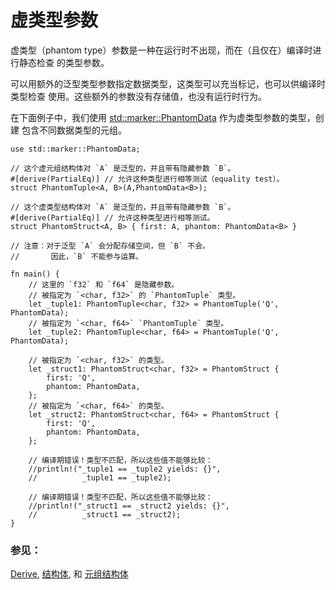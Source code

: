 # 虚类型参数

虚类型（phantom type）参数是一种在运行时不出现，而在（且仅在）编译时进行静态检查
的类型参数。

可以用额外的泛型类型参数指定数据类型，这类型可以充当标记，也可以供编译时类型检查
使用。这些额外的参数没有存储值，也没有运行时行为。

在下面例子中，我们使用 [std::marker::PhantomData] 作为虚类型参数的类型，创建
包含不同数据类型的元组。

```rust,editable
use std::marker::PhantomData;

// 这个虚元组结构体对 `A` 是泛型的，并且带有隐藏参数 `B`。
#[derive(PartialEq)] // 允许这种类型进行相等测试（equality test）。
struct PhantomTuple<A, B>(A,PhantomData<B>);

// 这个虚类型结构体对 `A` 是泛型的，并且带有隐藏参数 `B`。
#[derive(PartialEq)] // 允许这种类型进行相等测试。
struct PhantomStruct<A, B> { first: A, phantom: PhantomData<B> }

// 注意：对于泛型 `A` 会分配存储空间，但 `B` 不会。
//       因此，`B` 不能参与运算。

fn main() {
    // 这里的 `f32` 和 `f64` 是隐藏参数。
    // 被指定为 `<char, f32>` 的 `PhantomTuple` 类型。
    let _tuple1: PhantomTuple<char, f32> = PhantomTuple('Q', PhantomData);
    // 被指定为 `<char, f64>` `PhantomTuple` 类型。
    let _tuple2: PhantomTuple<char, f64> = PhantomTuple('Q', PhantomData);

    // 被指定为 `<char, f32>` 的类型。
    let _struct1: PhantomStruct<char, f32> = PhantomStruct {
        first: 'Q',
        phantom: PhantomData,
    };
    // 被指定为 `<char, f64>` 的类型。
    let _struct2: PhantomStruct<char, f64> = PhantomStruct {
        first: 'Q',
        phantom: PhantomData,
    };
    
    // 编译期错误！类型不匹配，所以这些值不能够比较：
    //println!("_tuple1 == _tuple2 yields: {}",
    //          _tuple1 == _tuple2);
    
    // 编译期错误！类型不匹配，所以这些值不能够比较：
    //println!("_struct1 == _struct2 yields: {}",
    //          _struct1 == _struct2);
}
```

### 参见：

[Derive], [结构体][struct], 和 [元组结构体][TupleStructs]

[Derive]: ../trait/derive.md
[struct]: ../custom_types/structs.md
[TupleStructs]: ../custom_types/structs.md
[std::marker::PhantomData]: https://doc.rust-lang.org/std/marker/struct.PhantomData.html
